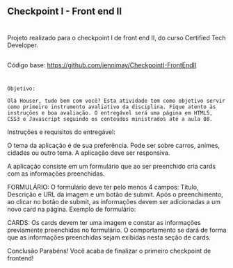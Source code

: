 
## Checkpoint I - Front end II
#
Projeto realizado para o checkpoint I de front end II, do curso Certified Tech Developer.
##
Código base: https://github.com/jennimay/CheckpointI-FrontEndII
#
    Objetivo:

	Olá Houser, tudo bem com você? Esta atividade tem como objetivo servir como primeiro instrumento avaliativo da disciplina. Fique atento às instruções e boa avaliação. O entregável será uma página em HTML5, CSS3 e Javascript seguindo os conteúdos ministrados até a aula 08. 

Instruções e requisitos do entregável:
	
	
O tema da aplicação é de sua preferência. Pode ser sobre carros, animes, cidades ou outro tema. A aplicação deve ser responsiva.


A aplicação consiste em um formulário que ao ser preenchido cria cards com as informações preenchidas.


FORMULÁRIO: 
O formulário deve ter pelo menos 4 campos: Título, Descrição e URL da imagem e um botão de submit.
Após o preenchimento, ao clicar no botão de submit, as informações devem ser adicionadas a um novo card na página.
Exemplo de formulário:


CARDS:
Os cards devem ter uma imagem e constar as informações previamente preenchidas no formulário. O comportamento se dará de forma que as informações preenchidas sejam exibidas nesta seção de cards.


Conclusão
Parabéns! Você acaba de finalizar o primeiro checkpoint de frontend!
